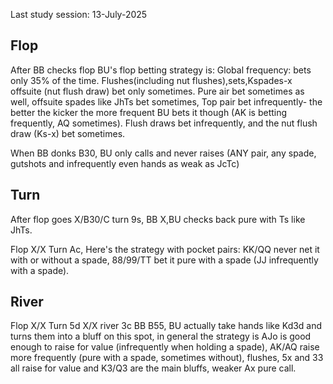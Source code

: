 Last study session: 13-July-2025

## Flop

After BB checks flop BU's flop betting strategy is:
Global frequency: bets only 35% of the time.
Flushes(including nut flushes),sets,Kspades-x offsuite (nut flush draw) bet only sometimes.
Pure air bet sometimes as well, offsuite spades like JhTs bet sometimes,
Top pair bet infrequently- the better the kicker the more frequent BU bets it though (AK is betting frequently, AQ sometimes). Flush draws bet infrequently, and the nut flush draw (Ks-x) bet sometimes.

When BB donks B30, BU only calls and never raises (ANY pair, any spade, gutshots and infrequently even hands as weak as JcTc)




## Turn

After flop goes X/B30/C turn 9s, BB X,BU checks back pure with Ts like JhTs.

Flop X/X Turn Ac, Here's the strategy with pocket pairs: KK/QQ never net it with or without a spade, 88/99/TT bet it pure with a spade (JJ infrequently with a spade).

## River

Flop X/X Turn 5d X/X river 3c BB B55, BU actually take hands like Kd3d and turns them into a bluff on this spot, in general the strategy is AJo is good enough to raise for value (infrequently when holding a spade), AK/AQ raise more frequently (pure with a spade, sometimes without), flushes, 5x and 33 all raise for value and K3/Q3 are the main bluffs, weaker Ax pure call.
